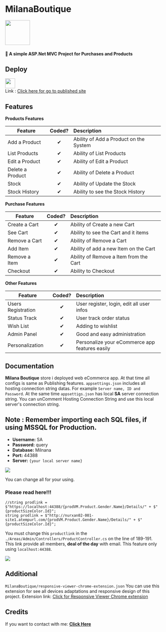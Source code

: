 # MilanaBoutique
<a href="http://nurxan02-001-site1.atempurl.com/"><img src="https://i.ibb.co/YdjHrMX/84b5a87f-3d5d-41f0-bc36-99fa5ff85883logo.png" height="80"></a>

#### :handbag: A simple ASP.Net MVC Project for Purchases and Products

## Deploy

<a href="https://smarterasp.net/"><img src="https://www.smarterasp.net/images/logo1.png" height="32"></a><br/>
Link : <a href="http://nurxan02-001-site1.atempurl.com/">Click here for go to published site</a> 

## Features

<b>Products Features</b>

| Feature  |  Coded?       | Description  |
|----------|:-------------:|:-------------|
| Add a Product | &#10004; | Ability of Add a Product on the System |
| List Products | &#10004; | Ability of List Products |
| Edit a Product | &#10004; | Ability of Edit a Product |
| Delete a Product | &#10004; | Ability of Delete a Product |
| Stock | &#10004; | Ability of Update the Stock |
| Stock History | &#10004; | Ability to see the Stock History |

<b>Purchase Features</b>

| Feature  |  Coded?       | Description  |
|----------|:-------------:|:-------------|
| Create a Cart | &#10004; | Ability of Create a new Cart |
| See Cart | &#10004; | Ability to see the Cart and it items |
| Remove a Cart | &#10004; | Ability of Remove a Cart |
| Add Item | &#10004; | Ability of add a new Item on the Cart |
| Remove a Item | &#10004; | Ability of Remove a Item from the Cart |
| Checkout | &#10004; | Ability to Checkout |


<b>Other Features</b>

| Feature  |  Coded?       | Description  |
|----------|:-------------:|:-------------|
| Users Registration | &#10004; | User register, login, edit all user infos |
| Status Track | &#10004; | User track order status |
| Wish List | &#10004; | Adding to wishlist |
| Admin Panel | &#10004; | Good and easy administration |
| Personalization | &#10004; | Personalize your eCommerce app features easily|

## Documentation

**Milana Boutique** store i deployed web eCommerce app. At that time all configs is same as Publishing features. ``appsettings.json`` includes all hosting connection string datas. For example ``Server name, ID and Password``. At the same time ``appsettigs.json`` has local **SA** server connection string. You can unComment Hosting Connection String and use this local server's connection string.

## Note : Remember importing each SQL files, if using MSSQL for Production.

* **Username:** SA
* **Password:** query
* **Database:** Milnana
* **Port:** 44388
* **Server:** ``{your local server name}``

![](https://user-images.githubusercontent.com/90649844/217049546-433ffde2-7c90-4ec0-9814-8f07ac6f057d.png)

You can change all for your using.

### **Please read here!!!** 

```
//string prodlink = $"https://localhost:44388/{prodVM.Product.Gender.Name}/Details/" + $"{productSizeColor.Id}";
string prodlink = $"http://nurxan02-001-site1.atempurl.com/{prodVM.Product.Gender.Name}/Details/" + $"{productSizeColor.Id}";
```
You must change this ``productlink`` in the ``./Areas/Admin/Controllers/ProductController.cs`` on the line of 189-191. 
This link provide all members, **deal of the day** with email. This feature only using `` localhost:44388 ``.

![](https://user-images.githubusercontent.com/90649844/217045572-1f045301-07f3-4401-854e-2d425f1955bd.png)

## Additional 
`` MilanaBoutique/responsive-viewer-chrome-extension.json `` You can use this extension for see all devices adaptations and responsive design of this project. 
Extension link: <a href="https://chrome.google.com/webstore/detail/responsive-viewer/inmopeiepgfljkpkidclfgbgbmfcennb">Click for Responsive Viewer Chrome extension</a>

## Credits

If you want to contact with me: [**Click Here**](https://bio.link/nurxanmasimzade/)
